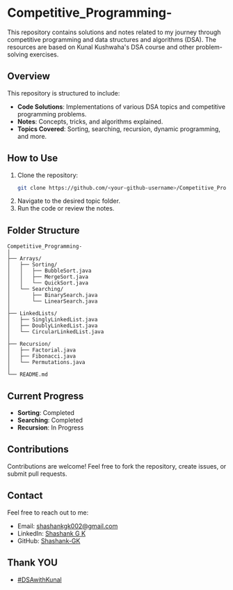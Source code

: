 
# Competitive_Programming-

This repository contains solutions and notes related to my journey through competitive programming and data structures and algorithms (DSA). The resources are based on Kunal Kushwaha's DSA course and other problem-solving exercises.

## Overview
This repository is structured to include:
- **Code Solutions**: Implementations of various DSA topics and competitive programming problems.
- **Notes**: Concepts, tricks, and algorithms explained.
- **Topics Covered**: Sorting, searching, recursion, dynamic programming, and more.

## How to Use
1. Clone the repository:
   ```bash
   git clone https://github.com/<your-github-username>/Competitive_Programming-.git
   ```
2. Navigate to the desired topic folder.
3. Run the code or review the notes.

## Folder Structure
```
Competitive_Programming-
│
├── Arrays/
│   ├── Sorting/
│   │   ├── BubbleSort.java
│   │   ├── MergeSort.java
│   │   └── QuickSort.java
│   └── Searching/
│       ├── BinarySearch.java
│       └── LinearSearch.java
│
├── LinkedLists/
│   ├── SinglyLinkedList.java
│   ├── DoublyLinkedList.java
│   └── CircularLinkedList.java
│
├── Recursion/
│   ├── Factorial.java
│   ├── Fibonacci.java
│   └── Permutations.java
│
└── README.md
```

## Current Progress
- **Sorting**: Completed
- **Searching**: Completed
- **Recursion**: In Progress

## Contributions
Contributions are welcome! Feel free to fork the repository, create issues, or submit pull requests.

## Contact
Feel free to reach out to me:
- Email: [shashankgk002@gmail.com](mailto:shashankgk002@gmail.com)
- LinkedIn: [Shashank G K](https://www.linkedin.com/in/shashank-gk11/)
- GitHub: [Shashank-GK](https://github.com/Shashank-GK)

## Thank YOU
- [#DSAwithKunal](#DSAwithKunal)
